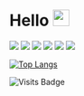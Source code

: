 # Hello <img src="https://github.com/TheDudeThatCode/TheDudeThatCode/raw/master/Assets/Hi.gif" width="29px" style="max-width:100%;"> 
<img src="https://img.shields.io/badge/html5%20-%23E34F26.svg?&style=for-the-badge&logo=html5&logoColor=white"/> <img src="https://img.shields.io/badge/css3%20-%231572B6.svg?&style=for-the-badge&logo=css3&logoColor=white"/> <img src="https://img.shields.io/badge/SASS%20-hotpink.svg?&style=for-the-badge&logo=SASS&logoColor=white"/> <img src="https://img.shields.io/badge/javascript%20-%23323330.svg?&style=for-the-badge&logo=javascript&logoColor=%23F7DF1E"/> <img src="https://img.shields.io/badge/django%20-%23092E20.svg?&style=for-the-badge&logo=django&logoColor=white"/> <img src="https://img.shields.io/badge/github%20-%23121011.svg?&style=for-the-badge&logo=github&logoColor=white"/>


[![Top Langs](https://github-readme-stats.vercel.app/api/top-langs/?username=egriboz&layout=compact&hide_border=true)](https://github.com/egriboz/github-readme-stats)	



![Visits Badge](https://badges.pufler.dev/visits/egriboz/egriboz)

